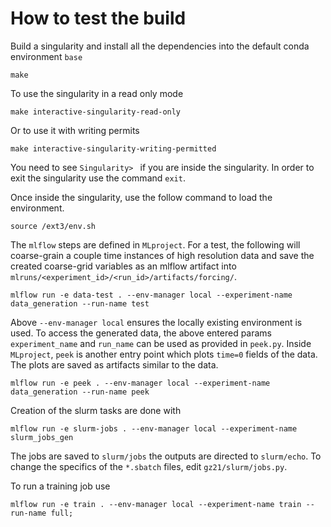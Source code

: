 # How to test the build
Build a singularity and install all the dependencies into the default conda environment `base`
```
make
```
To use the singularity in a read only mode
```
make interactive-singularity-read-only
```
Or to use it with writing permits
```
make interactive-singularity-writing-permitted
```

You need to see `Singularity> ` if you are inside the singularity. In order to exit the singularity
use the command `exit`.

Once inside the singularity, use the follow command to load the environment.
```
source /ext3/env.sh
```

The `mlflow` steps are defined in `MLproject`. For a test, the following will coarse-grain a couple time instances of high resolution data and save the created coarse-grid variables as an mlflow artifact
into `mlruns/<experiment_id>/<run_id>/artifacts/forcing/`. 

```
mlflow run -e data-test . --env-manager local --experiment-name data_generation --run-name test
```

Above `--env-manager local` ensures the locally existing environment is used. 
To access the generated data, the above entered params `experiment_name` and `run_name` can be used as provided in `peek.py`. 
Inside `MLproject`, `peek` is another entry point which plots `time=0` fields of the data. The plots are 
saved as artifacts similar to the data. 

```
mlflow run -e peek . --env-manager local --experiment-name data_generation --run-name peek
```

Creation of the slurm tasks are done with

```
mlflow run -e slurm-jobs . --env-manager local --experiment-name slurm_jobs_gen
```

The jobs are saved to `slurm/jobs` the outputs are directed to `slurm/echo`. 
To change the specifics of the `*.sbatch` files, edit `gz21/slurm/jobs.py`.

To run a training job use 

```
mlflow run -e train . --env-manager local --experiment-name train --run-name full;
```